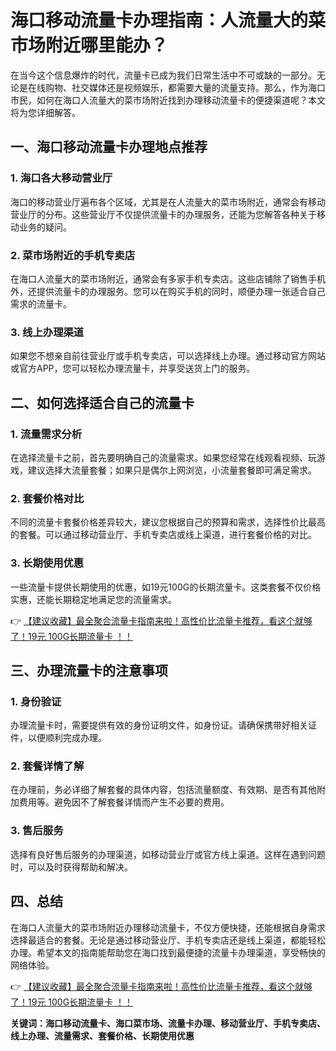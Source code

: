 # 海口移动流量卡办理指南：人流量大的菜市场附近哪里能办？

在当今这个信息爆炸的时代，流量卡已成为我们日常生活中不可或缺的一部分。无论是在线购物、社交媒体还是视频娱乐，都需要大量的流量支持。那么，作为海口市民，如何在海口人流量大的菜市场附近找到办理移动流量卡的便捷渠道呢？本文将为您详细解答。

## 一、海口移动流量卡办理地点推荐

### 1. 海口各大移动营业厅
海口的移动营业厅遍布各个区域，尤其是在人流量大的菜市场附近，通常会有移动营业厅的分布。这些营业厅不仅提供流量卡的办理服务，还能为您解答各种关于移动业务的疑问。

### 2. 菜市场附近的手机专卖店
在海口人流量大的菜市场附近，通常会有多家手机专卖店。这些店铺除了销售手机外，还提供流量卡的办理服务。您可以在购买手机的同时，顺便办理一张适合自己需求的流量卡。

### 3. 线上办理渠道
如果您不想亲自前往营业厅或手机专卖店，可以选择线上办理。通过移动官方网站或官方APP，您可以轻松办理流量卡，并享受送货上门的服务。

## 二、如何选择适合自己的流量卡

### 1. 流量需求分析
在选择流量卡之前，首先要明确自己的流量需求。如果您经常在线观看视频、玩游戏，建议选择大流量套餐；如果只是偶尔上网浏览，小流量套餐即可满足需求。

### 2. 套餐价格对比
不同的流量卡套餐价格差异较大，建议您根据自己的预算和需求，选择性价比最高的套餐。可以通过移动营业厅、手机专卖店或线上渠道，进行套餐价格的对比。

### 3. 长期使用优惠
一些流量卡提供长期使用的优惠，如19元100G的长期流量卡。这类套餐不仅价格实惠，还能长期稳定地满足您的流量需求。

👉 [【建议收藏】最全聚合流量卡指南来啦！高性价比流量卡推荐，看这个就够了！19元 100G长期流量卡 ！！](https://bit.ly/Liuliangka)

## 三、办理流量卡的注意事项

### 1. 身份验证
办理流量卡时，需要提供有效的身份证明文件，如身份证。请确保携带好相关证件，以便顺利完成办理。

### 2. 套餐详情了解
在办理前，务必详细了解套餐的具体内容，包括流量额度、有效期、是否有其他附加费用等。避免因不了解套餐详情而产生不必要的费用。

### 3. 售后服务
选择有良好售后服务的办理渠道，如移动营业厅或官方线上渠道。这样在遇到问题时，可以及时获得帮助和解决。

## 四、总结

在海口人流量大的菜市场附近办理移动流量卡，不仅方便快捷，还能根据自身需求选择最适合的套餐。无论是通过移动营业厅、手机专卖店还是线上渠道，都能轻松办理。希望本文的指南能帮助您在海口找到最便捷的流量卡办理渠道，享受畅快的网络体验。

👉 [【建议收藏】最全聚合流量卡指南来啦！高性价比流量卡推荐，看这个就够了！19元 100G长期流量卡 ！！](https://bit.ly/Liuliangka)

**关键词：海口移动流量卡、海口菜市场、流量卡办理、移动营业厅、手机专卖店、线上办理、流量需求、套餐价格、长期使用优惠**